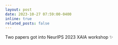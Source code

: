 ```yaml
---
layout: post
date: 2023-10-27 07:59:00-0400
inline: true
related_posts: false
---
```


Two papers got into NeurIPS 2023 XAIA workshop :sparkles: